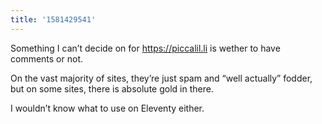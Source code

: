 ```yaml
---
title: '1581429541'
---
```

Something I can’t decide on for <https://piccalil.li> is wether to have comments or not. 

On the vast majority of sites, they’re just spam and “well actually” fodder, but on some sites, there is absolute gold in there.

I wouldn’t know what to use on Eleventy either.
